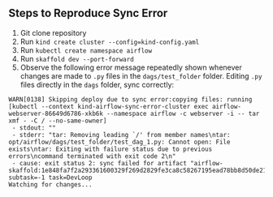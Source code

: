 ## Steps to Reproduce Sync Error ##
1. Git clone repository
2. Run `kind create cluster --config=kind-config.yaml`
3. Run `kubectl create namespace airflow`
4. Run `skaffold dev --port-forward`
5. Observe the following error message repeatedly shown whenever changes are made to `.py` files in the `dags/test_folder` folder. Editing `.py` files directly in the `dags` folder, sync correctly:
```
WARN[0138] Skipping deploy due to sync error:copying files: running [kubectl --context kind-airflow-sync-error-cluster exec airflow-webserver-86649d6786-xkb6k --namespace airflow -c webserver -i -- tar xmf - -C / --no-same-owner]
 - stdout: ""
 - stderr: "tar: Removing leading `/' from member names\ntar: opt/airflow/dags/test_folder/test_dag_1.py: Cannot open: File exists\ntar: Exiting with failure status due to previous errors\ncommand terminated with exit code 2\n"
 - cause: exit status 2: sync failed for artifact "airflow-skaffold:1e848fa7f2a293361600329f269d2829fe3ca8c58267195ead78bb8d50de216e"  subtask=-1 task=DevLoop
Watching for changes...
```
